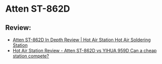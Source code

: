# Atten ST-862D
## Review:
- [Atten ST-862D In Depth Review | Hot Air Station Hot Air Soldering Station](https://youtu.be/bA5AeaMxzGc)
- [Hot Air Station Review - Atten ST-862D vs YIHUA 959D Can a cheap station compete?](https://youtu.be/n75gg-QSZ58)
